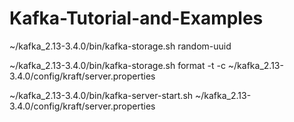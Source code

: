 # Kafka-Tutorial-and-Examples

~/kafka_2.13-3.4.0/bin/kafka-storage.sh random-uuid

~/kafka_2.13-3.4.0/bin/kafka-storage.sh format -t <uuid> -c ~/kafka_2.13-3.4.0/config/kraft/server.properties

~/kafka_2.13-3.4.0/bin/kafka-server-start.sh ~/kafka_2.13-3.4.0/config/kraft/server.properties